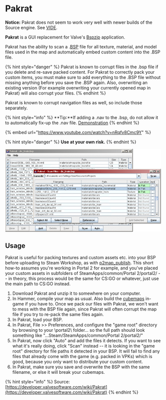 # Pakrat

**Notice:** Pakrat does not seem to work very well with newer builds of the Source engine. See [VIDE](vide.md).

**Pakrat** is a GUI replacement for Valve's [Bspzip](bspzip.md) application.

Pakrat has the ability to scan a .[BSP](https://developer.valvesoftware.com/wiki/BSP) file for all texture, material, and model files used in the map and automatically embed custom content into the .BSP file.

{% hint style="danger" %}
Pakrat is known to corrupt files in the .bsp file if you delete and re-save packed content. For Pakrat to correctly pack your custom items, you must make sure to add everything to the .BSP file without missing anything before you save the .BSP again. Also, overwriting an existing version (For example overwriting your currently opened map in Pakrat) will also corrupt your files.
{% endhint %}

Pakrat is known to corrupt navigation files as well, so include those separately.

{% hint style="info" %}
**Tip:**If adding a .nav to the .bsp, do not allow it to automatically fix-up the .nav file. [Demonstration](http://youtu.be/nRqfv8Cmc9Y)
{% endhint %}

{% embed url="https://www.youtube.com/watch?v=nRqfv8Cmc9Y" %}

{% hint style="danger" %}
&#x20;**Use at your own risk.**
{% endhint %}

![](../../../../../.gitbook/assets/pakrat1.gif)

## Usage

Pakrat is useful for packing textures and custom assets etc. into your BSP before uploading to Steam Workshop, as with [p2map\_publish](https://developer.valvesoftware.com/wiki/P2map\_publish). This short how-to assumes you're working in Portal 2 for example, and you've placed your custom assets in subfolders of SteamApps/common/Portal 2/portal2/ -- in theory, this process would be the same for CS:GO or whatever, just use the main path to CS:GO instead.

1. Download Pakrat and unzip it to somewhere on your computer.
2. In Hammer, compile your map as usual. Also build the [cubemaps](https://developer.valvesoftware.com/wiki/Cubemaps) in-game if you have to. Once we pack our files with Pakrat, we won't want to mess with the BSP file again, since Pakrat will often corrupt the map file if you try to re-pack the same files again.
3. In Pakrat, load your BSP.
4. In Pakrat, File >> Preferences, and configure the "game root" directory by browsing to your \portal2\ folder... so the full path should look something like "...Steam/SteamApps/common/Portal 2/portal2/"
5. In Pakrat, now click "Auto" and add the files it detects. If you want to see what it's really doing, click "Scan" instead -- it is looking in the "game root" directory for file paths it detected in your BSP. It will fail to find any files that already come with the game (e.g. packed in VPKs) which is good, because you only want to distribute your custom content.
6. In Pakrat, make sure you save and overwrite the BSP with the same filename, or else it will break your cubemaps.

{% hint style="info" %}
Source: [https://developer.valvesoftware.com/wiki/Pakrat](https://developer.valvesoftware.com/wiki/Pakrat)
{% endhint %}

